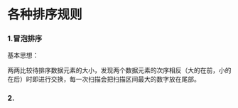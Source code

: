 各种排序规则
====

### 1.冒泡排序

基本思想：

两两比较待排序数据元素的大小，发现两个数据元素的次序相反（大的在前，小的在后）时即进行交换，每一次扫描会把扫描区间最大的数字放在尾部。

### 2. 